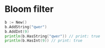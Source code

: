# Bloom filter

```go
b := New()
b.AddString("qwer")
b.AddInt(9)
println(b.HasString("qwer")) // print: true
println(b.HasInt(9)) // print: true
```